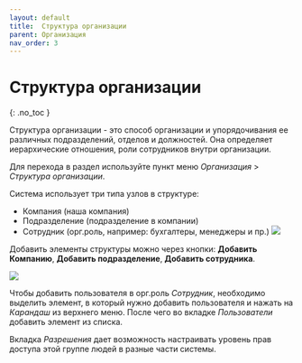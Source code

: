 ```yaml
---
layout: default
title:	Структура организации
parent: Организация
nav_order: 3
---
```


# 	Структура организации
{: .no_toc }

Структура организации - это способ организации и упорядочивания ее различных подразделений, отделов и должностей. Она определяет иерархические отношения, роли сотрудников внутри организации.

Для перехода в раздел используйте пункт меню *Организация* > *Структура организации*.


Система использует три типа узлов в структуре:
-  Компания (наша компания)
-  Подразделение (подразделение в компании)
-  Сотрудник (орг.роль, например: бухгалтеры, менеджеры и пр.)
![](../../images/org_str_example.png)


Добавить элементы структуры можно через кнопки:
 **Добавить Компанию**, **Добавить подразделение**, **Добавить сотрудника**.

![](../../images/org_str_btn.png)

Чтобы добавить пользователя в орг.роль *Сотрудник*, необходимо выделить элемент, в который нужно добавить пользователя и нажать на *Карандаш* из верхнего меню. После чего во вкладке *Пользователи* добавить элемент из списка.

Вкладка *Разрешения* дает возможность настраивать уровень прав доступа этой группе людей в разные части системы.

